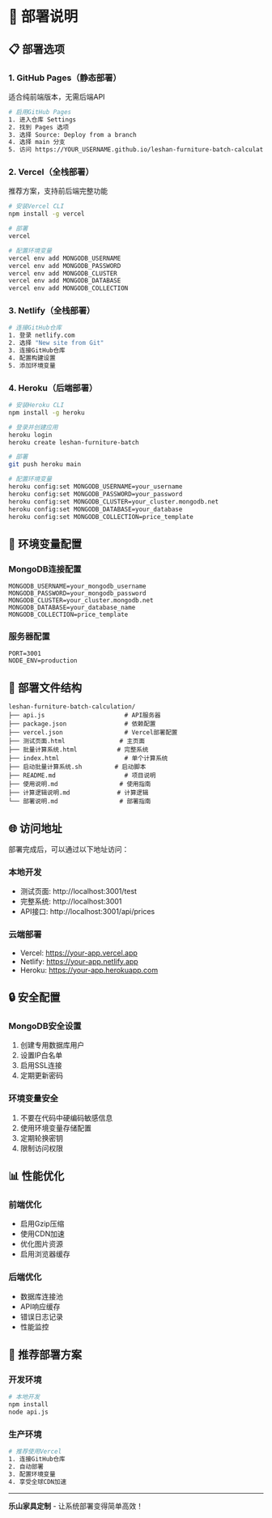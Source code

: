 # 🚀 部署说明

## 📋 部署选项

### 1. GitHub Pages（静态部署）
适合纯前端版本，无需后端API

```bash
# 启用GitHub Pages
1. 进入仓库 Settings
2. 找到 Pages 选项
3. 选择 Source: Deploy from a branch
4. 选择 main 分支
5. 访问 https://YOUR_USERNAME.github.io/leshan-furniture-batch-calculation
```

### 2. Vercel（全栈部署）
推荐方案，支持前后端完整功能

```bash
# 安装Vercel CLI
npm install -g vercel

# 部署
vercel

# 配置环境变量
vercel env add MONGODB_USERNAME
vercel env add MONGODB_PASSWORD
vercel env add MONGODB_CLUSTER
vercel env add MONGODB_DATABASE
vercel env add MONGODB_COLLECTION
```

### 3. Netlify（全栈部署）
```bash
# 连接GitHub仓库
1. 登录 netlify.com
2. 选择 "New site from Git"
3. 连接GitHub仓库
4. 配置构建设置
5. 添加环境变量
```

### 4. Heroku（后端部署）
```bash
# 安装Heroku CLI
npm install -g heroku

# 登录并创建应用
heroku login
heroku create leshan-furniture-batch

# 部署
git push heroku main

# 配置环境变量
heroku config:set MONGODB_USERNAME=your_username
heroku config:set MONGODB_PASSWORD=your_password
heroku config:set MONGODB_CLUSTER=your_cluster.mongodb.net
heroku config:set MONGODB_DATABASE=your_database
heroku config:set MONGODB_COLLECTION=price_template
```

## 🔧 环境变量配置

### MongoDB连接配置
```env
MONGODB_USERNAME=your_mongodb_username
MONGODB_PASSWORD=your_mongodb_password
MONGODB_CLUSTER=your_cluster.mongodb.net
MONGODB_DATABASE=your_database_name
MONGODB_COLLECTION=price_template
```

### 服务器配置
```env
PORT=3001
NODE_ENV=production
```

## 📁 部署文件结构

```
leshan-furniture-batch-calculation/
├── api.js                      # API服务器
├── package.json                # 依赖配置
├── vercel.json                 # Vercel部署配置
├── 测试页面.html               # 主页面
├── 批量计算系统.html           # 完整系统
├── index.html                  # 单个计算系统
├── 启动批量计算系统.sh         # 启动脚本
├── README.md                   # 项目说明
├── 使用说明.md                 # 使用指南
├── 计算逻辑说明.md             # 计算逻辑
└── 部署说明.md                 # 部署指南
```

## 🌐 访问地址

部署完成后，可以通过以下地址访问：

### 本地开发
- 测试页面: http://localhost:3001/test
- 完整系统: http://localhost:3001
- API接口: http://localhost:3001/api/prices

### 云端部署
- Vercel: https://your-app.vercel.app
- Netlify: https://your-app.netlify.app
- Heroku: https://your-app.herokuapp.com

## 🔒 安全配置

### MongoDB安全设置
1. 创建专用数据库用户
2. 设置IP白名单
3. 启用SSL连接
4. 定期更新密码

### 环境变量安全
1. 不要在代码中硬编码敏感信息
2. 使用环境变量存储配置
3. 定期轮换密钥
4. 限制访问权限

## 📊 性能优化

### 前端优化
- 启用Gzip压缩
- 使用CDN加速
- 优化图片资源
- 启用浏览器缓存

### 后端优化
- 数据库连接池
- API响应缓存
- 错误日志记录
- 性能监控

## 🎯 推荐部署方案

### 开发环境
```bash
# 本地开发
npm install
node api.js
```

### 生产环境
```bash
# 推荐使用Vercel
1. 连接GitHub仓库
2. 自动部署
3. 配置环境变量
4. 享受全球CDN加速
```

---

**乐山家具定制** - 让系统部署变得简单高效！

